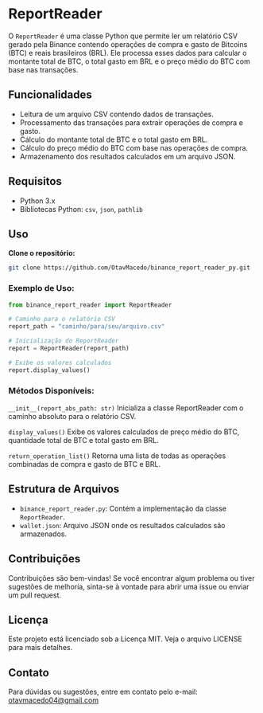 # ReportReader

O `ReportReader` é uma classe Python que permite ler um relatório CSV gerado pela Binance contendo operações de compra e gasto de Bitcoins (BTC) e reais brasileiros (BRL). Ele processa esses dados para calcular o montante total de BTC, o total gasto em BRL e o preço médio do BTC com base nas transações.

## Funcionalidades

- Leitura de um arquivo CSV contendo dados de transações.
- Processamento das transações para extrair operações de compra e gasto.
- Cálculo do montante total de BTC e o total gasto em BRL.
- Cálculo do preço médio do BTC com base nas operações de compra.
- Armazenamento dos resultados calculados em um arquivo JSON.

## Requisitos

- Python 3.x
- Bibliotecas Python: `csv`, `json`, `pathlib`

## Uso

**Clone o repositório:**

```bash
git clone https://github.com/OtavMacedo/binance_report_reader_py.git
```

### Exemplo de Uso:

```python
from binance_report_reader import ReportReader

# Caminho para o relatório CSV
report_path = "caminho/para/seu/arquivo.csv"

# Inicialização do ReportReader
report = ReportReader(report_path)

# Exibe os valores calculados
report.display_values()
```

### Métodos Disponíveis:

`__init__(report_abs_path: str)`
Inicializa a classe ReportReader com o caminho absoluto para o relatório CSV.

`display_values()`
Exibe os valores calculados de preço médio do BTC, quantidade total de BTC e total gasto em BRL.

`return_operation_list()`
Retorna uma lista de todas as operações combinadas de compra e gasto de BTC e BRL.

## Estrutura de Arquivos

- `binance_report_reader.py`: Contém a implementação da classe `ReportReader`.
- `wallet.json`: Arquivo JSON onde os resultados calculados são armazenados.

## Contribuições

Contribuições são bem-vindas! Se você encontrar algum problema ou tiver sugestões de melhoria, sinta-se à vontade para abrir uma issue ou enviar um pull request.

## Licença

Este projeto está licenciado sob a Licença MIT. Veja o arquivo LICENSE para mais detalhes.

## Contato

Para dúvidas ou sugestões, entre em contato pelo e-mail: otavmacedo04@gmail.com